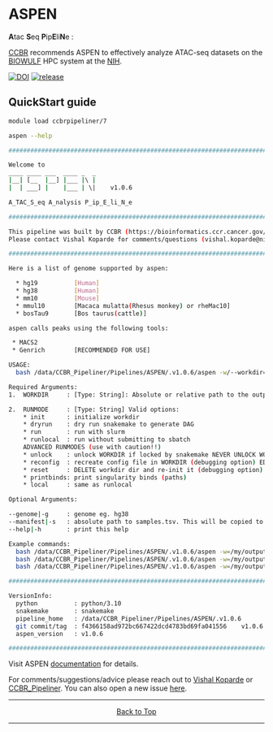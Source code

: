 # ASPEN

**A**tac **S**eq **P**ip**E**li**N**e :

[CCBR](https://bioinformatics.ccr.cancer.gov/ccbr/) recommends ASPEN to effectively analyze ATAC-seq datasets on the [BIOWULF](https://hpc.nih.gov) HPC system at the [NIH](https://www.nih.gov/).

[![DOI](https://zenodo.org/badge/DOI/10.5281/zenodo.13755867.svg)](https://doi.org/10.5281/zenodo.13755867)
[![release](https://img.shields.io/github/v/release/CCBR/ASPEN?color=blue&label=latest%20release)](https://github.com/CCBR/ASPEN/releases/latest)

## QuickStart guide

```bash
module load ccbrpipeliner/7
```

```bash
aspen --help
```

```bash
##########################################################################################

Welcome to
____ ____ ___  ____ _  _
|__| [__  |__] |___ |\ |
|  | ___] |    |___ | \|    v1.0.6

A_TAC_S_eq A_nalysis P_ip_E_li_N_e

##########################################################################################

This pipeline was built by CCBR (https://bioinformatics.ccr.cancer.gov/ccbr)
Please contact Vishal Koparde for comments/questions (vishal.koparde@nih.gov)

##########################################################################################

Here is a list of genome supported by aspen:

  * hg19          [Human]
  * hg38          [Human]
  * mm10          [Mouse]
  * mmul10        [Macaca mulatta(Rhesus monkey) or rheMac10]
  * bosTau9       [Bos taurus(cattle)]

aspen calls peaks using the following tools:

 * MACS2
 * Genrich        [RECOMMENDED FOR USE]

USAGE:
  bash /data/CCBR_Pipeliner/Pipelines/ASPEN/.v1.0.6/aspen -w/--workdir=<WORKDIR> -m/--runmode=<RUNMODE>

Required Arguments:
1.  WORKDIR     : [Type: String]: Absolute or relative path to the output folder with write permissions.

2.  RUNMODE     : [Type: String] Valid options:
    * init      : initialize workdir
    * dryrun    : dry run snakemake to generate DAG
    * run       : run with slurm
    * runlocal  : run without submitting to sbatch
    ADVANCED RUNMODES (use with caution!!)
    * unlock    : unlock WORKDIR if locked by snakemake NEVER UNLOCK WORKDIR WHERE PIPELINE IS CURRENTLY RUNNING!
    * reconfig  : recreate config file in WORKDIR (debugging option) EDITS TO config.yaml WILL BE LOST!
    * reset     : DELETE workdir dir and re-init it (debugging option) EDITS TO ALL FILES IN WORKDIR WILL BE LOST!
    * printbinds: print singularity binds (paths)
    * local     : same as runlocal

Optional Arguments:

--genome|-g     : genome eg. hg38
--manifest|-s   : absolute path to samples.tsv. This will be copied to output folder                    (--runmode=init only)
--help|-h       : print this help

Example commands:
  bash /data/CCBR_Pipeliner/Pipelines/ASPEN/.v1.0.6/aspen -w=/my/output/folder -m=init
  bash /data/CCBR_Pipeliner/Pipelines/ASPEN/.v1.0.6/aspen -w=/my/output/folder -m=dryrun
  bash /data/CCBR_Pipeliner/Pipelines/ASPEN/.v1.0.6/aspen -w=/my/output/folder -m=run

##########################################################################################

VersionInfo:
  python          : python/3.10
  snakemake       : snakemake
  pipeline_home   : /data/CCBR_Pipeliner/Pipelines/ASPEN/.v1.0.6
  git commit/tag  : f4366158ad972bc667422dcd4783bd69fa041556    v1.0.6
  aspen_version   : v1.0.6

##########################################################################################
```

Visit ASPEN [documentation](https://ccbr.github.io/ASPEN/) for details.

For comments/suggestions/advice please reach out to [Vishal Koparde](mailto:vishal.koparde@nih.gov) or [CCBR_Pipeliner](mailto:CCBR_Pipeliner@mail.nih.gov). You can also open a new issue [here](https://github.com/CCBR/ASPEN/issues).

<hr>
<p align="center">
	<a href="#aspen">Back to Top</a>
</p>

<hr>
